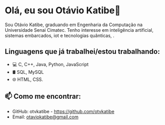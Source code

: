 # Olá, eu sou Otávio Katibe👋

Sou Otávio Katibe, graduando em Engenharia da Computação na Universidade Senai Cimatec. Tenho interesse em inteligência artificial, sistemas embarcados, iot e tecnologias quânticas, .

## Linguagens que já trabalhei/estou trabalhando:
- 💻 C, C++, Java, Python, JavaScript
- 🛢️ SQL, MySQL
- 🌐 HTML, CSS.

## 📫 Como me encontrar:
- GitHub: otvkatibe - https://github.com/otvkatibe
- Email: otaviokatibe@gmail.com
